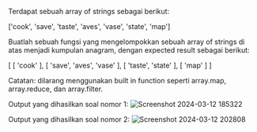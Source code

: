 Terdapat sebuah array of strings sebagai berikut:

['cook', 'save', 'taste', 'aves', 'vase', 'state', 'map']

Buatlah sebuah fungsi yang mengelompokkan sebuah array of strings di atas menjadi kumpulan anagram, dengan expected result sebagai berikut:

[
  [ 'cook' ],
  [ 'save', 'aves', 'vase' ],
  [ 'taste', 'state' ],
  [ 'map' ]
]

Catatan: dilarang menggunakan built in function seperti array.map, array.reduce, dan array.filter.

Output yang dihasilkan soal nomor 1:
![Screenshot 2024-03-12 185322](https://github.com/dimas2112/-Pre-Assessment-Software-Engineer/assets/57607971/76709f19-093c-4493-aab5-30c1680182f5)

Output yang dihasilkan soal nomor 2:
![Screenshot 2024-03-12 202808](https://github.com/dimas2112/-Pre-Assessment-Software-Engineer/assets/57607971/837df8ea-f47a-4922-969f-95a7e02d6ae2)

